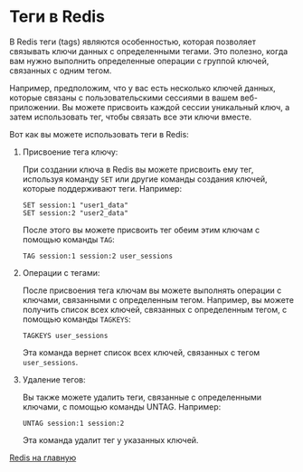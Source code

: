 # Теги в Redis

В Redis теги (tags) являются особенностью, которая позволяет связывать ключи данных с определенными тегами. Это полезно,
когда вам нужно выполнить определенные операции с группой ключей, связанных с одним тегом.

Например, предположим, что у вас есть несколько ключей данных, которые связаны с пользовательскими сессиями в вашем
веб-приложении. Вы можете присвоить каждой сессии уникальный ключ, а затем использовать тег, чтобы связать все эти ключи
вместе.

Вот как вы можете использовать теги в Redis:

1. Присвоение тега ключу:

   При создании ключа в Redis вы можете присвоить ему тег, используя команду `SET` или другие команды создания ключей,
   которые поддерживают теги. Например:

    ```redis
   SET session:1 "user1_data"
   SET session:2 "user2_data"
    ```

   После этого вы можете присвоить тег обеим этим ключам с помощью команды `TAG`:

   ```redis
   TAG session:1 session:2 user_sessions
   ```

3. Операции с тегами:

   После присвоения тега ключам вы можете выполнять операции с ключами, связанными с определенным тегом. Например, вы
   можете получить список всех ключей, связанных с определенным тегом, с помощью команды `TAGKEYS`:
   ```redis
   TAGKEYS user_sessions
   ```
   Эта команда вернет список всех ключей, связанных с тегом `user_sessions`.
4. Удаление тегов:

   Вы также можете удалить теги, связанные с определенными ключами, с помощью команды UNTAG. Например:
   ```redis
   UNTAG session:1 session:2
   ```
   Эта команда удалит тег у указанных ключей.

[Redis на главную](main.md)